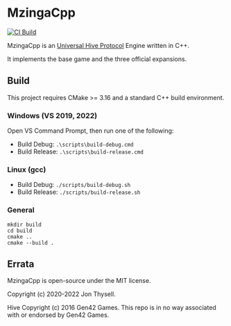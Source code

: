 # MzingaCpp #

[![CI Build](https://github.com/jonthysell/MzingaCpp/actions/workflows/ci.yml/badge.svg)](https://github.com/jonthysell/MzingaCpp/actions/workflows/ci.yml)

MzingaCpp is an [Universal Hive Protocol](https://github.com/jonthysell/Mzinga/wiki/UniversalHiveProtocol) Engine written in C++.

It implements the base game and the three official expansions.

## Build ##

This project requires CMake >= 3.16 and a standard C++ build environment.

### Windows (VS 2019, 2022) ###

Open VS Command Prompt, then run one of the following:

* Build Debug: `.\scripts\build-debug.cmd`
* Build Release: `.\scripts\build-release.cmd`

### Linux (gcc) ###

* Build Debug: `./scripts/build-debug.sh`
* Build Release: `./scripts/build-release.sh`

### General ###

```
mkdir build
cd build
cmake ..
cmake --build .
```

## Errata ##

MzingaCpp is open-source under the MIT license.

Copyright (c) 2020-2022 Jon Thysell.

Hive Copyright (c) 2016 Gen42 Games. This repo is in no way associated with or endorsed by Gen42 Games.
